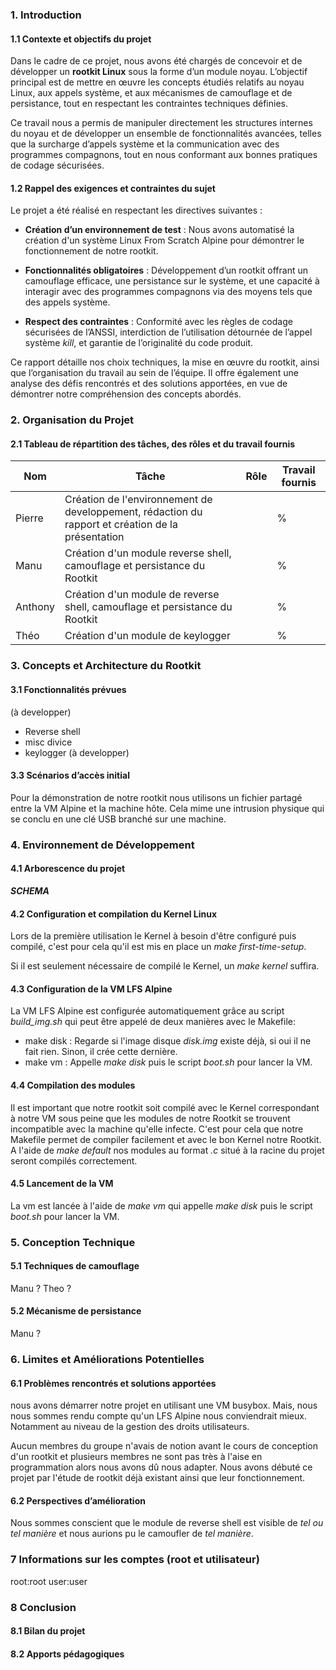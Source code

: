 ### 1. Introduction

#### 1.1 Contexte et objectifs du projet

Dans le cadre de ce projet, nous avons été chargés de concevoir et de développer un **rootkit Linux** sous la forme d’un module noyau. L’objectif principal est de mettre en œuvre les concepts étudiés relatifs au noyau Linux, aux appels système, et aux mécanismes de camouflage et de persistance, tout en respectant les contraintes techniques définies.

Ce travail nous a permis de manipuler directement les structures internes du noyau et de développer un ensemble de fonctionnalités avancées, telles que la surcharge d’appels système et la communication avec des programmes compagnons, tout en nous conformant aux bonnes pratiques de codage sécurisées.

#### 1.2 Rappel des exigences et contraintes du sujet

Le projet a été réalisé en respectant les directives suivantes :

- **Création d’un environnement de test** : Nous avons automatisé la création d'un système Linux From Scratch Alpine pour démontrer le fonctionnement de notre rootkit.

- **Fonctionnalités obligatoires** : Développement d’un rootkit offrant un camouflage efficace, une persistance sur le système, et une capacité à interagir avec des programmes compagnons via des moyens tels que des appels système.

- **Respect des contraintes** : Conformité avec les règles de codage sécurisées de l’ANSSI, interdiction de l’utilisation détournée de l’appel système _kill_, et garantie de l’originalité du code produit.

Ce rapport détaille nos choix techniques, la mise en œuvre du rootkit, ainsi que l’organisation du travail au sein de l’équipe. Il offre également une analyse des défis rencontrés et des solutions apportées, en vue de démontrer notre compréhension des concepts abordés.

### 2. Organisation du Projet
#### 2.1 Tableau de répartition des tâches, des rôles et du travail fournis

| Nom     | Tâche                                                                                             | Rôle | Travail fournis |
| ------- | ------------------------------------------------------------------------------------------------- | ---- | --------------- |
| Pierre  | Création de l'environnement de developpement, rédaction du rapport et création de la présentation |      | %               |
| Manu    | Création d'un module reverse shell, camouflage et persistance du Rootkit                          |      | %               |
| Anthony | Création d'un module de reverse shell, camouflage et persistance du Rootkit                       |      | %               |
| Théo    | Création d'un module de keylogger                                                                 |      | %               |

### 3. Concepts et Architecture du Rootkit  
#### 3.1 Fonctionnalités prévues

(à developper)
- Reverse shell
- misc divice
- keylogger
(à developper)

#### 3.3 Scénarios d’accès initial

Pour la démonstration de notre rootkit nous utilisons un fichier partagé entre la VM Alpine et la machine hôte. Cela mime une intrusion physique qui se conclu en une clé USB branché sur une machine.

### 4. **Environnement de Développement**
#### 4.1 Arborescence du projet

***SCHEMA***

#### 4.2 Configuration et compilation du Kernel Linux
Lors de la première utilisation le Kernel à besoin d'être configuré puis compilé, c'est pour cela qu'il est mis en place un *make first-time-setup*.

Si il est seulement nécessaire de compilé le Kernel, un *make kernel* suffira.

#### 4.3 Configuration de la VM LFS Alpine

La VM LFS Alpine est configurée automatiquement grâce au script *build_img.sh* qui peut être appelé de deux manières avec le Makefile:
- make disk : Regarde si l'image disque *disk.img* existe déjà, si oui il ne fait rien. Sinon, il crée cette dernière.
- make vm : Appelle *make disk* puis le script *boot.sh* pour lancer la VM.

#### 4.4 Compilation des modules
Il est important que notre rootkit soit compilé avec le Kernel correspondant à notre VM sous peine que les modules de notre
Rootkit se trouvent incompatible avec la machine qu'elle infecte.
C'est pour cela que notre Makefile permet de compiler facilement et avec le bon Kernel notre Rootkit. A l'aide de *make default* nos modules au format *.c* situé à la racine du projet seront compilés correctement.

#### 4.5 Lancement de la VM
La vm est lancée à l'aide de *make vm* qui appelle *make disk* puis le script *boot.sh* pour lancer la VM.


### 5. **Conception Technique**  
#### 5.1 Techniques de camouflage  
Manu ? Theo ?

#### 5.2 Mécanisme de persistance
Manu ?

### 6. **Limites et Améliorations Potentielles**  
#### 6.1 Problèmes rencontrés et solutions apportées 

nous avons démarrer notre projet en utilisant une VM busybox. Mais, nous nous sommes rendu compte qu'un LFS Alpine nous conviendrait mieux. Notamment au niveau de la gestion des droits utilisateurs.

Aucun membres du groupe n'avais de notion avant le cours de conception d'un rootkit et plusieurs membres ne sont pas très à l'aise en programmation alors nous avons dû nous adapter. Nous avons débuté ce projet par l'étude de rootkit déjà existant ainsi que leur fonctionnement.

#### 6.2 Perspectives d’amélioration

Nous sommes conscient que le module de reverse shell est visible de *tel ou tel manière* et nous aurions pu le camoufler de *tel manière*.

### 7 Informations sur les comptes (root et utilisateur)
root:root
user:user

### 8 **Conclusion**  
#### 8.1 Bilan du projet  
#### 8.2 Apports pédagogiques
